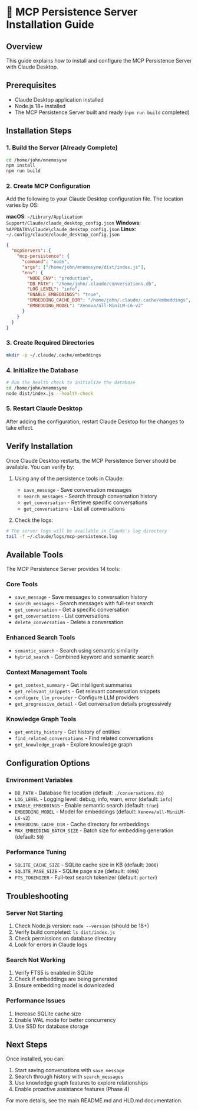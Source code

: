 # 🚀 MCP Persistence Server Installation Guide

## Overview
This guide explains how to install and configure the MCP Persistence Server with Claude Desktop.

## Prerequisites
- Claude Desktop application installed
- Node.js 18+ installed
- The MCP Persistence Server built and ready (`npm run build` completed)

## Installation Steps

### 1. Build the Server (Already Complete)
```bash
cd /home/john/mnemosyne
npm install
npm run build
```

### 2. Create MCP Configuration

Add the following to your Claude Desktop configuration file. The location varies by OS:

**macOS**: `~/Library/Application Support/Claude/claude_desktop_config.json`
**Windows**: `%APPDATA%\Claude\claude_desktop_config.json`
**Linux**: `~/.config/claude/claude_desktop_config.json`

```json
{
  "mcpServers": {
    "mcp-persistence": {
      "command": "node",
      "args": ["/home/john/mnemosyne/dist/index.js"],
      "env": {
        "NODE_ENV": "production",
        "DB_PATH": "/home/john/.claude/conversations.db",
        "LOG_LEVEL": "info",
        "ENABLE_EMBEDDINGS": "true",
        "EMBEDDING_CACHE_DIR": "/home/john/.claude/.cache/embeddings",
        "EMBEDDING_MODEL": "Xenova/all-MiniLM-L6-v2"
      }
    }
  }
}
```

### 3. Create Required Directories
```bash
mkdir -p ~/.claude/.cache/embeddings
```

### 4. Initialize the Database
```bash
# Run the health check to initialize the database
cd /home/john/mnemosyne
node dist/index.js --health-check
```

### 5. Restart Claude Desktop
After adding the configuration, restart Claude Desktop for the changes to take effect.

## Verify Installation

Once Claude Desktop restarts, the MCP Persistence Server should be available. You can verify by:

1. Using any of the persistence tools in Claude:
   - `save_message` - Save conversation messages
   - `search_messages` - Search through conversation history
   - `get_conversation` - Retrieve specific conversations
   - `get_conversations` - List all conversations

2. Check the logs:
```bash
# The server logs will be available in Claude's log directory
tail -f ~/.claude/logs/mcp-persistence.log
```

## Available Tools

The MCP Persistence Server provides 14 tools:

### Core Tools
- `save_message` - Save messages to conversation history
- `search_messages` - Search messages with full-text search
- `get_conversation` - Get a specific conversation
- `get_conversations` - List conversations
- `delete_conversation` - Delete a conversation

### Enhanced Search Tools
- `semantic_search` - Search using semantic similarity
- `hybrid_search` - Combined keyword and semantic search

### Context Management Tools
- `get_context_summary` - Get intelligent summaries
- `get_relevant_snippets` - Get relevant conversation snippets
- `configure_llm_provider` - Configure LLM providers
- `get_progressive_detail` - Get conversation details progressively

### Knowledge Graph Tools
- `get_entity_history` - Get history of entities
- `find_related_conversations` - Find related conversations
- `get_knowledge_graph` - Explore knowledge graph

## Configuration Options

### Environment Variables
- `DB_PATH` - Database file location (default: `./conversations.db`)
- `LOG_LEVEL` - Logging level: debug, info, warn, error (default: `info`)
- `ENABLE_EMBEDDINGS` - Enable semantic search (default: `true`)
- `EMBEDDING_MODEL` - Model for embeddings (default: `Xenova/all-MiniLM-L6-v2`)
- `EMBEDDING_CACHE_DIR` - Cache directory for embeddings
- `MAX_EMBEDDING_BATCH_SIZE` - Batch size for embedding generation (default: `50`)

### Performance Tuning
- `SQLITE_CACHE_SIZE` - SQLite cache size in KB (default: `2000`)
- `SQLITE_PAGE_SIZE` - SQLite page size (default: `4096`)
- `FTS_TOKENIZER` - Full-text search tokenizer (default: `porter`)

## Troubleshooting

### Server Not Starting
1. Check Node.js version: `node --version` (should be 18+)
2. Verify build completed: `ls dist/index.js`
3. Check permissions on database directory
4. Look for errors in Claude logs

### Search Not Working
1. Verify FTS5 is enabled in SQLite
2. Check if embeddings are being generated
3. Ensure embedding model is downloaded

### Performance Issues
1. Increase SQLite cache size
2. Enable WAL mode for better concurrency
3. Use SSD for database storage

## Next Steps

Once installed, you can:
1. Start saving conversations with `save_message`
2. Search through history with `search_messages`
3. Use knowledge graph features to explore relationships
4. Enable proactive assistance features (Phase 4)

For more details, see the main README.md and HLD.md documentation.